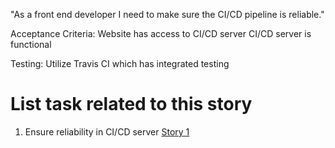 "As a front end developer I need to make sure the CI/CD pipeline is reliable."

Acceptance Criteria: Website has access to CI/CD server
CI/CD server is functional

Testing: Utilize Travis CI which has integrated testing

# List task related to this story
1. Ensure reliability in CI/CD server [Story 1](https://github.com/bsibanda3/mywebclass-agile-docs/blob/main/documentation/theme_1/initiatives/Epics/Stories/Tasks/DevOps%20Tasks1.md)
